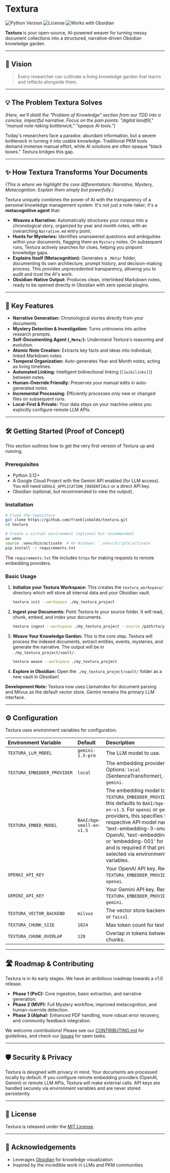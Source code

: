 # Textura

![Python Version](https://img.shields.io/badge/python-3.12%2B-blue.svg)
![License](https://img.shields.io/badge/license-MIT-green.svg)
![Works with Obsidian](https://img.shields.io/badge/Obsidian-Ready-purple.svg?logo=obsidian)

**Textura** is your open-source, AI-powered weaver for turning messy document collections into a structured, narrative-driven Obsidian knowledge garden.

---

## 🌟 Vision

> Every researcher can cultivate a living knowledge garden that learns and reflects alongside them.

---

## 💡 The Problem Textura Solves

*(Here, we'll distill the "Problem of Knowledge" section from our TDD into a concise, impactful narrative. Focus on the pain points: "digital landfill," "manual note-taking bottleneck," "opaque AI tools.")*

Today's researchers face a paradox: abundant information, but a severe bottleneck in turning it into usable knowledge. Traditional PKM tools demand immense manual effort, while AI solutions are often opaque "black boxes." Textura bridges this gap.

---

## ✨ How Textura Transforms Your Documents

*(This is where we highlight the core differentiators: Narrative, Mystery, Metacognition. Explain them simply but powerfully.)*

Textura uniquely combines the power of AI with the transparency of a personal knowledge management system. It's not just a note-taker; it's a **metacognitive agent** that:

*   **Weaves a Narrative:** Automatically structures your corpus into a chronological story, organized by year and month notes, with an overarching `Narrative.md` entry point.
*   **Hunts for Mysteries:** Identifies unanswered questions and ambiguities within your documents, flagging them as `Mystery` notes. On subsequent runs, Textura actively searches for clues, helping you pinpoint knowledge gaps.
*   **Explains Itself (Metacognition):** Generates a `_Meta/` folder, documenting its own architecture, prompt history, and decision-making process. This provides unprecedented transparency, allowing you to audit and trust the AI's work.
*   **Obsidian-Native Output:** Produces clean, interlinked Markdown notes, ready to be opened directly in Obsidian with zero special plugins.

---

## 🚀 Key Features

*   **Narrative Generation:** Chronological stories directly from your documents.
*   **Mystery Detection & Investigation:** Turns unknowns into active research prompts.
*   **Self-Documenting Agent (`_Meta/`):** Understand Textura's reasoning and evolution.
*   **Atomic Note Creation:** Extracts key facts and ideas into individual, linked Markdown notes.
*   **Temporal Organization:** Auto-generates Year and Month notes, acting as living timelines.
*   **Automated Linking:** Intelligent bidirectional linking (`[[wikilinks]]`) between notes.
*   **Human-Override Friendly:** Preserves your manual edits in auto-generated notes.
*   **Incremental Processing:** Efficiently processes only new or changed files on subsequent runs.
*   **Local-First & Private:** Your data stays on your machine unless you explicitly configure remote LLM APIs.

---

## 🛠️ Getting Started (Proof of Concept)

This section outlines how to get the very first version of Textura up and running.

### Prerequisites

*   Python 3.12+
*   A Google Cloud Project with the Gemini API enabled (for LLM access). You will need `GOOGLE_APPLICATION_CREDENTIALS` or a direct API key.
*   Obsidian (optional, but recommended to view the output).

### Installation

```bash
# Clone the repository
git clone https://github.com/franklinbaldo/textura.git
cd textura

# Create a virtual environment (optional but recommended)
uv venv
source .venv/bin/activate  # On Windows: `.venv\Scripts\activate`
pip install -r requirements.txt
```
The `requirements.txt` file includes `httpx` for making requests to remote embedding providers.

### Basic Usage

1.  **Initialize your Textura Workspace:**
    This creates the `textura_workspace/` directory which will store all internal data and your Obsidian vault.

    ```bash
    textura init --workspace ./my_textura_project
    ```

2.  **Ingest your Documents:**
    Point Textura to your source folder. It will read, chunk, embed, and index your documents.

    ```bash
    textura ingest --workspace ./my_textura_project --source /path/to/your/documents
    ```

3.  **Weave Your Knowledge Garden:**
    This is the core step. Textura will process the indexed documents, extract entities, events, mysteries, and generate the narrative. The output will be in `./my_textura_project/vault/`.

    ```bash
    textura weave --workspace ./my_textura_project
    ```

4.  **Explore in Obsidian:**
    Open the `./my_textura_project/vault/` folder as a new vault in Obsidian!

**Development Note:** Textura now uses LlamaIndex for document parsing and
Milvus as the default vector store. Gemini remains the primary LLM interface.

---

## ⚙️ Configuration

Textura uses environment variables for configuration.

| Environment Variable | Default | Description |
| :------------------- | :------ | :---------- |
| `TEXTURA_LLM_MODEL`  | `gemini-1.5-pro` | The LLM model to use. |
| `TEXTURA_EMBEDDER_PROVIDER` | `local` | The embedding provider to use. Options: `local` (SentenceTransformer), `openai`, `gemini`. |
| `TEXTURA_EMBED_MODEL` | `BAAI/bge-small-en-v1.5` | The embedding model to use. If `TEXTURA_EMBEDDER_PROVIDER=local`, this defaults to `BAAI/bge-small-en-v1.5`. For `openai` or `gemini` providers, this specifies the respective API model name (e.g., 'text-embedding-3-small' for OpenAI, 'text-embedding-004' or 'embedding-001' for Gemini) and is required if that provider is selected via environment variables. |
| `OPENAI_API_KEY`     |         | Your OpenAI API key. Required if `TEXTURA_EMBEDDER_PROVIDER` is `openai`. |
| `GEMINI_API_KEY`       |         | Your Gemini API key. Required if `TEXTURA_EMBEDDER_PROVIDER` is `gemini`. |
| `TEXTURA_VECTOR_BACKEND` | `milvus` | The vector store backend (`milvus` or `faiss`). |
| `TEXTURA_CHUNK_SIZE` | `1024` | Max token count for text chunks. |
| `TEXTURA_CHUNK_OVERLAP` | `128` | Overlap in tokens between chunks. |

---

## 🛣️ Roadmap & Contributing

Textura is in its early stages. We have an ambitious roadmap towards a v1.0 release.

*   **Phase 1 (PoC):** Core ingestion, basic extraction, and narrative generation.
*   **Phase 2 (MVP):** Full Mystery workflow, improved metacognition, and human-override detection.
*   **Phase 3 (Alpha):** Enhanced PDF handling, more robust error recovery, and community feedback integration.

We welcome contributions! Please see our [CONTRIBUTING.md](CONTRIBUTING.md) for guidelines, and check our [Issues](https://github.com/franklinbaldo/textura/issues) for open tasks.

---

## 🛡️ Security & Privacy

Textura is designed with privacy in mind. Your documents are processed locally by default. If you configure remote embedding providers (OpenAI, Gemini) or remote LLM APIs, Textura will make external calls. API keys are handled securely via environment variables and are never stored persistently.

---

## 📜 License

Textura is released under the [MIT License](LICENSE).

---

## 🙏 Acknowledgements

*   Leverages [Obsidian](https://obsidian.md/) for knowledge visualization
*   Inspired by the incredible work in LLMs and PKM communities

